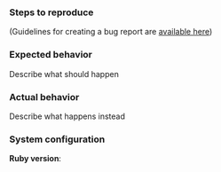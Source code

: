 ### Steps to reproduce

(Guidelines for creating a bug report are [available
here](https://github.com/davidkelley/rom-dynamodb/blob/master/CONTRIBUTING.md))

### Expected behavior
Describe what should happen

### Actual behavior
Describe what happens instead

### System configuration
**Ruby version**:
